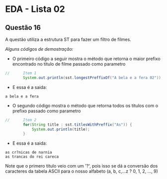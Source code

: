 # EDA - Lista 02

## Questão 16

A questão utiliza a estrutura ST para fazer um filtro de filmes.

*Alguns códigos de demostração:*
- O primeiro código a seguir mostra o método que retorna o maior prefixo encontrado no titulo de filme passado como parametro
 
```java
//		Item 1
		System.out.println(sst.longestPreffixOf("A bela e a fera 02"));
```
- E essa é a saida:
  
 ```
 a bela e a fera
 ```

 - O segundo código mostra o método que retorna todos os titulos com o prefixo passado como parametro

```java
//		Item 2
		for(String title : sst.titlesWithPreffix("As")) {
			System.out.println(title);
		}
```

- E essa é a saida:
  
 ```
as cr?nicas de narnia
as trancas do rei careca
 ```
 Note que o primero titulo veio com um '?', pois isso se dá a conversão dos caracteres da tabela ASCII para o nosso alfabeto (a, b, c,...z ? 0, 1, 2, ..., 9)